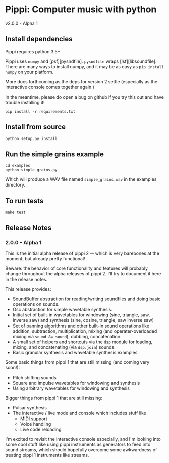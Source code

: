 # Pippi: Computer music with python

v2.0.0 - Alpha 1

## Install dependencies

Pippi requires python 3.5+

Pippi uses `numpy` and [psf][pysndfile]. `pysndfile` wraps [lsf][libsoundfile].
There are many ways to install numpy, and 
it may be as easy as `pip install numpy` on your platform. 
 
More docs forthcoming as the deps for version 2 settle (especially 
as the interactive console comes together again.)

In the meantime, please do open a bug on github if you try this 
out and have trouble installing it!

    pip install -r requirements.txt

## Install from source

    python setup.py install

## Run the simple grains example

    cd examples
    python simple_grains.py

Which will produce a WAV file named `simple_grains.wav` in the examples directory.

## To run tests

    make test

## Release Notes

### 2.0.0 - Alpha 1

This is the initial alpha release of pippi 2 -- which is very barebones at the moment, 
but already pretty functional!

Beware: the behavior of core functionality and features will probably change throughout the 
alpha releases of pippi 2. I'll try to document it here in the release notes.

This release provides:

- SoundBuffer abstraction for reading/writing soundfiles and doing basic operations on sounds.
- Osc abstraction for simple wavetable synthesis.
- Initial set of built-in wavetables for windowing (sine, triangle, saw, inverse saw) 
  and synthesis (sine, cosine, triangle, saw inverse saw)
- Set of panning algorithms and other built-in sound operations like addition, subtraction, 
  multiplication, mixing (and operater-overloaded mixing via `sound &= sound`), dubbing, 
  concatenation.
- A small set of helpers and shortcuts via the `dsp` module for loading, mixing, and concatenating (via `dsp.join`) sounds.
- Basic granular synthesis and wavetable synthesis examples.

Some basic things from pippi 1 that are still missing (and coming very soon!):

- Pitch shifting sounds
- Square and impulse wavetables for windowing and synthesis
- Using arbitrary wavetables for windowing and synthesis

Bigger things from pippi 1 that are still missing:

- Pulsar synthesis
- The interactive / live mode and console which includes stuff like
    - MIDI support
    - Voice handling
    - Live code reloading

I'm excited to revisit the interactive console especially, and I'm looking into some cool 
stuff like using pippi instruments as generators to feed into sound streams, which should 
hopefully overcome some awkwardness of treating pippi 1 instruments like streams.


[psf]: https://forge.ircam.fr/p/pysndfile/
[lsf]: http://www.mega-nerd.com/libsndfile/
